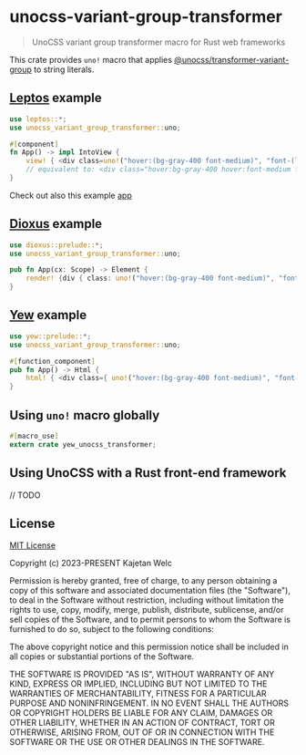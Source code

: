 # unocss-variant-group-transformer

> UnoCSS variant group transformer macro for Rust web frameworks

This crate provides `uno!` macro that applies [@unocss/transformer-variant-group](https://github.com/unocss/unocss/tree/main/packages/transformer-variant-group) to string literals.

## [Leptos](https://leptos.dev/) example

```rust
use leptos::*;
use unocss_variant_group_transformer::uno;

#[component]
fn App() -> impl IntoView {
    view! { <div class=uno!("hover:(bg-gray-400 font-medium)", "font-(light mono)")>"Some text"</div> }
    // equivalent to: <div class="hover:bg-gray-400 hover:font-medium font-light font-mono">Some text</div>
}
```

Check out also this example [app](https://github.com/brofrain/unocss-variant-group-transformer-rs/tree/main/examples/leptos)

## [Dioxus](https://dioxuslabs.com/) example

```rust
use dioxus::prelude::*;
use unocss_variant_group_transformer::uno;

pub fn App(cx: Scope) -> Element {
    render! {div { class: uno!("hover:(bg-gray-400 font-medium)", "font-(light mono)"), "Some text" }}
}
```

## [Yew](https://yew.rs/) example

```rust
use yew::prelude::*;
use unocss_variant_group_transformer::uno;

#[function_component]
pub fn App() -> Html {
    html! { <div class={ uno!("hover:(bg-gray-400 font-medium)", "font-(light mono)") }>{ "Some text" }</div> }
}
```

## Using `uno!` macro globally

```rust
#[macro_use]
extern crate yew_unocss_transformer;
```

## Using UnoCSS with a Rust front-end framework

// TODO

## License

[MIT License](https://opensource.org/licenses/MIT)

Copyright (c) 2023-PRESENT Kajetan Welc

Permission is hereby granted, free of charge, to any person obtaining a copy of this software and associated documentation files (the "Software"), to deal in the Software without restriction, including without limitation the rights to use, copy, modify, merge, publish, distribute, sublicense, and/or sell copies of the Software, and to permit persons to whom the Software is furnished to do so, subject to the following conditions:

The above copyright notice and this permission notice shall be included in all copies or substantial portions of the Software.

THE SOFTWARE IS PROVIDED "AS IS", WITHOUT WARRANTY OF ANY KIND, EXPRESS OR IMPLIED, INCLUDING BUT NOT LIMITED TO THE WARRANTIES OF MERCHANTABILITY, FITNESS FOR A PARTICULAR PURPOSE AND NONINFRINGEMENT. IN NO EVENT SHALL THE AUTHORS OR COPYRIGHT HOLDERS BE LIABLE FOR ANY CLAIM, DAMAGES OR OTHER LIABILITY, WHETHER IN AN ACTION OF CONTRACT, TORT OR OTHERWISE, ARISING FROM, OUT OF OR IN CONNECTION WITH THE SOFTWARE OR THE USE OR OTHER DEALINGS IN THE SOFTWARE.
